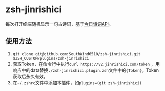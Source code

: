 # zsh-jinrishici
每次打开终端随机显示一句古诗词，基于[今日诗词API](https://www.jinrishici.com/)。

## 使用方法
1. `git clone git@github.com:SouthWind6510/zsh-jinrishici.git $ZSH_CUSTOM/plugins/zsh-jinrishici`
2. 获取Token，在命令行中执行`curl https://v2.jinrishici.com/token` ，用响应中的data替换`./zsh-jinrishici.plugin.zsh`文件中的`{Token}`，Token获取后永久有效。
3. 在`~/.zshrc`文件中添加本插件，如`plugins=(git zsh-jinrishici)`